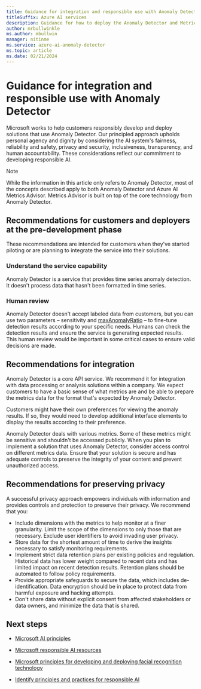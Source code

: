 ```yaml
---
title: Guidance for integration and responsible use with Anomaly Detector and Metrics Advisor
titleSuffix: Azure AI services
description: Guidance for how to deploy the Anomaly Detector and Metrics Advisor responsibly, based on the knowledge and understanding from the team that created this product.
author: mrbullwinkle
ms.author: mbullwin
manager: nitinme
ms.service: azure-ai-anomaly-detector
ms.topic: article
ms.date: 02/21/2024
---
```


# Guidance for integration and responsible use with Anomaly Detector

Microsoft works to help customers responsibly develop and deploy solutions that use Anomaly Detector. Our principled approach upholds personal agency and dignity by considering the AI system's fairness, reliability and safety, privacy and security, inclusiveness, transparency, and human accountability. These considerations reflect our commitment to developing responsible AI.

> [!NOTE]
> While the information in this article only refers to Anomaly Detector, most of the concepts described apply to both Anomaly Detector and Azure AI Metrics Advisor. Metrics Advisor is built on top of the core technology from Anomaly Detector.

## Recommendations for customers and deployers at the pre-development phase

These recommendations are intended for customers when they've started piloting or are planning to integrate the service into their solutions.

### Understand the service capability

Anomaly Detector is a service that provides time series anomaly detection. It doesn't process data that hasn't been formatted in time series.

### Human review

Anomaly Detector doesn't accept labeled data from customers, but you can use two parameters – sensitivity and [maxAnomalyRatio](/legal/cognitive-services/cognitive-services/anomaly-detector/transparency-note#introduction-to-anomaly-detector) – to fine-tune detection results according to your specific needs.
Humans can check the detection results and ensure the service is generating expected results. This human review would be important in some critical cases to ensure valid decisions are made.

## Recommendations for integration

Anomaly Detector is a core API service. We recommend it for integration with data processing or analysis solutions within a company. We expect customers to have a basic sense of what metrics are and be able to prepare the metrics data for the format that's expected by Anomaly Detector.

Customers might have their own preferences for viewing the anomaly results. If so, they would need to develop additional interface elements to display the results according to their preference.

Anomaly Detector deals with various metrics. Some of these metrics might be sensitive and shouldn't be accessed publicly. When you plan to implement a solution that uses Anomaly Detector, consider access control on different metrics data. Ensure that your solution is secure and has adequate controls to preserve the integrity of your content and prevent unauthorized access.

## Recommendations for preserving privacy

A successful privacy approach empowers individuals with information and provides controls and protection to preserve their privacy. We recommend that you:

* Include dimensions with the metrics to help monitor at a finer granularity. Limit the scope of the dimensions to only those that are necessary. Exclude user identifiers to avoid invading user privacy.
* Store data for the shortest amount of time to derive the insights necessary to satisfy monitoring requirements.
* Implement strict data retention plans per existing policies and regulation. Historical data has lower weight compared to recent data and has limited impact on recent detection results. Retention plans should be automated to follow policy requirements.
* Provide appropriate safeguards to secure the data, which includes de-identification. Data encryption should be in place to protect data from harmful exposure and hacking attempts.
* Don't share data without explicit consent from affected stakeholders or data owners, and minimize the data that is shared.

## Next steps

* [Microsoft AI principles](https://www.microsoft.com/ai/responsible-ai)

* [Microsoft responsible AI resources](https://www.microsoft.com/ai/responsible-ai-resources)

* [Microsoft principles for developing and deploying facial recognition technology](https://blogs.microsoft.com/wp-content/uploads/prod/sites/5/2018/12/MSFT-Principles-on-Facial-Recognition.pdf)

* [Identify principles and practices for responsible AI](/training/paths/responsible-ai-business-principles/)
